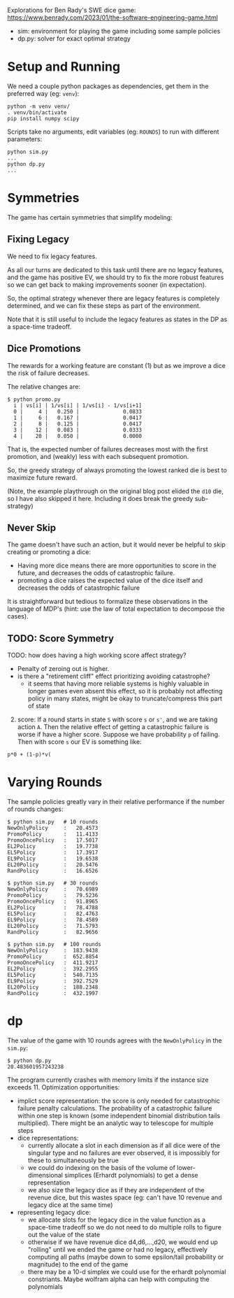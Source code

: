 
Explorations for Ben Rady's SWE dice game:
https://www.benrady.com/2023/01/the-software-engineering-game.html

* sim: environment for playing the game including some sample policies
* dp.py: solver for exact optimal strategy

# Setup and Running
We need a couple python packages as dependencies, get them in the preferred way (eg: `venv`):
```
python -m venv venv/
. venv/bin/activate
pip install numpy scipy
```
Scripts take no arguments, edit variables (eg: `ROUNDS`) to run with different parameters:
```
python sim.py
...
python dp.py
...
```

# Symmetries

The game has certain symmetries that simplify modeling:

## Fixing Legacy

We need to fix legacy features.

As all our turns are dedicated to this task until there are no legacy features,
and the game has positive EV, we should try to fix the more robust features so
we can get back to making improvements sooner (in expectation).

So, the optimal strategy whenever there are legacy features is completely
determined, and we can fix these steps as part of the environment.

Note that it is still useful to include the legacy features as states in the DP
as a space-time tradeoff.

## Dice Promotions

The rewards for a working feature are constant (1) but as we improve a dice the
risk of failure decreases.

The relative changes are:
```
$ python promo.py
  i | vs[i] | 1/vs[i] | 1/vs[i] - 1/vs[i+1]
  0 |     4 |   0.250 |              0.0833
  1 |     6 |   0.167 |              0.0417
  2 |     8 |   0.125 |              0.0417
  3 |    12 |   0.083 |              0.0333
  4 |    20 |   0.050 |              0.0000
```

That is, the expected number of failures decreases most with the first
promotion, and (weakly) less with each subsequent promotion.

So, the greedy strategy of always promoting the lowest ranked die is best to
maximize future reward.

(Note, the example playthrough on the original blog post elided the `d10` die,
so I have also skipped it here. Including it does break the greedy sub-strategy)

## Never Skip

The game doesn't have such an action, but it would never be helpful to skip
creating or promoting a dice:
* Having more dice means there are more opportunities to score in the future,
  and decreases the odds of catastrophic failure.
* promoting a dice raises the expected value of the dice itself and decreases
  the odds of catastrophic failure

It is straightforward but tedious to formalize these observations in the
language of MDP's (hint: use the law of total expectation to decompose the
cases).

## TODO: Score Symmetry

TODO: how does having a high working score affect strategy?
* Penalty of zeroing out is higher.
* is there a "retirement cliff" effect prioritizing avoiding catastrophe?
  + it seems that having more reliable systems is highly valuable in longer
    games even absent this effect, so it is probably not affecting policy in
    many states, might be okay to truncate/compress this part of state

2) score: If a round starts in state `S` with score `s` or `s'`, and we are
taking action `A`. Then the relative effect of getting a catastrophic failure
is worse if have a higher score. Suppose we have probability `p` of failing.
Then with score `s` our EV is something like:
```
p*0 + (1-p)*v(
```

# Varying Rounds

The sample policies greatly vary in their relative performance if the number of rounds changes:

```
$ python sim.py   # 10 rounds
NewOnlyPolicy     :   20.4573
PromoPolicy       :   11.4133
PromoOncePolicy   :   17.5017
EL2Policy         :   19.7738
EL5Policy         :   17.3917
EL9Policy         :   19.6538
EL20Policy        :   20.5476
RandPolicy        :   16.6526

$ python sim.py   # 30 rounds
NewOnlyPolicy     :   70.6989
PromoPolicy       :   79.5236
PromoOncePolicy   :   91.8965
EL2Policy         :   78.4788
EL5Policy         :   82.4763
EL9Policy         :   78.4589
EL20Policy        :   71.5793
RandPolicy        :   82.9656

$ python sim.py   # 100 rounds
NewOnlyPolicy     :  183.9438
PromoPolicy       :  652.8854
PromoOncePolicy   :  411.9217
EL2Policy         :  392.2955
EL5Policy         :  540.7135
EL9Policy         :  392.7529
EL20Policy        :  188.2348
RandPolicy        :  432.1997
```

# dp
The value of the game with 10 rounds agrees with the `NewOnlyPolicy` in the `sim.py`:
```
$ python dp.py
20.483601957243238
```

The program currently crashes with memory limits if the instance size exceeds 11. Optimization opportunities:
* implict score representation: the score is only needed for catastrophic
  failure penalty calculations. The probability of a catastrophic failure
  within one step is known (some independent binomial distribution tails
  multiplied). There might be an analytic way to telescope for multiple steps
* dice representations:
  * currently allocate a slot in each dimension as if all dice were of the singular type and no failures are ever observed, it is impossibly for these to simultaneously be true
  * we could do indexing on the basis of the volume of lower-dimensional simplices (Erhardt polynomials) to get a dense representation
  * we also size the legacy dice as if they are independent of the revenue dice, but this wastes space (eg: can't have 10 revenue and legacy dice at the same time)
* representing legacy dice:
  * we allocate slots for the legacy dice in the value function as a space-time tradeoff so we do not need to do multiple rolls to figure out the value of the state
  * otherwise if we have revenue dice d4,d6,...,d20, we would end up "rolling" until we ended the game or had no legacy, effectively computing all paths (maybe down to some epsilon/tail probability or magnitude) to the end of the game
  * there may be a 10-d simplex we could use for the erhardt polynomial constriants. Maybe wolfram alpha can help with computing the polynomials
